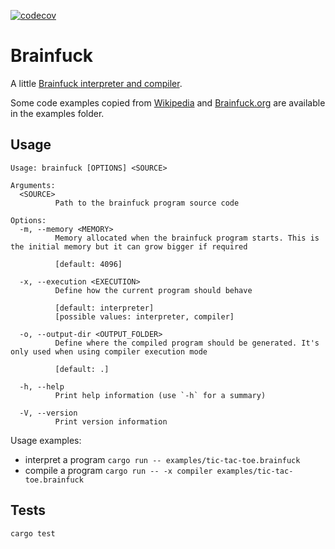 [![codecov](https://codecov.io/gh/lonepeon/brainfuck/branch/main/graph/badge.svg?token=HC7WSVDRO2)](https://codecov.io/gh/lonepeon/brainfuck)

# Brainfuck

A little [Brainfuck interpreter and compiler](https://en.wikipedia.org/wiki/Brainfuck).

Some code examples copied from [Wikipedia](https://en.wikipedia.org/wiki/Brainfuck) and [Brainfuck.org](http://brainfuck.org/) are available in the examples folder.

## Usage

```
Usage: brainfuck [OPTIONS] <SOURCE>

Arguments:
  <SOURCE>
          Path to the brainfuck program source code

Options:
  -m, --memory <MEMORY>
          Memory allocated when the brainfuck program starts. This is the initial memory but it can grow bigger if required

          [default: 4096]

  -x, --execution <EXECUTION>
          Define how the current program should behave

          [default: interpreter]
          [possible values: interpreter, compiler]

  -o, --output-dir <OUTPUT_FOLDER>
          Define where the compiled program should be generated. It's only used when using compiler execution mode

          [default: .]

  -h, --help
          Print help information (use `-h` for a summary)

  -V, --version
          Print version information
```

Usage examples:
- interpret a program `cargo run -- examples/tic-tac-toe.brainfuck`
- compile a program `cargo run -- -x compiler examples/tic-tac-toe.brainfuck`

## Tests

```
cargo test
```
